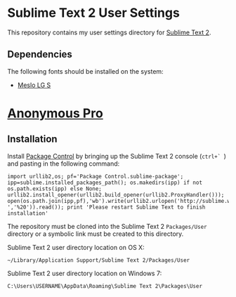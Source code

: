 # Sublime Text 2 User Settings

This repository contains my user settings directory for [Sublime Text 2](http://www.sublimetext.com/2).


## Dependencies

The following fonts should be installed on the system:

* [Meslo LG S](https://github.com/andreberg/Meslo-Font)
# [Anonymous Pro](http://www.marksimonson.com/fonts/view/anonymous-pro)


## Installation

Install [Package Control](http://wbond.net/sublime_packages/package_control) by bringing up the Sublime Text 2 console (``ctrl+` ``) and pasting in the following command:

	import urllib2,os; pf='Package Control.sublime-package'; ipp=sublime.installed_packages_path(); os.makedirs(ipp) if not os.path.exists(ipp) else None; urllib2.install_opener(urllib2.build_opener(urllib2.ProxyHandler())); open(os.path.join(ipp,pf),'wb').write(urllib2.urlopen('http://sublime.wbond.net/'+pf.replace(' ','%20')).read()); print 'Please restart Sublime Text to finish installation'

The repository must be cloned into the Sublime Text 2 `Packages/User` directory or a symbolic link must be created to this directory.

Sublime Text 2 user directory location on OS X:

	~/Library/Application Support/Sublime Text 2/Packages/User

Sublime Text 2 user directory location on Windows 7:

	C:\Users\USERNAME\AppData\Roaming\Sublime Text 2\Packages\User
